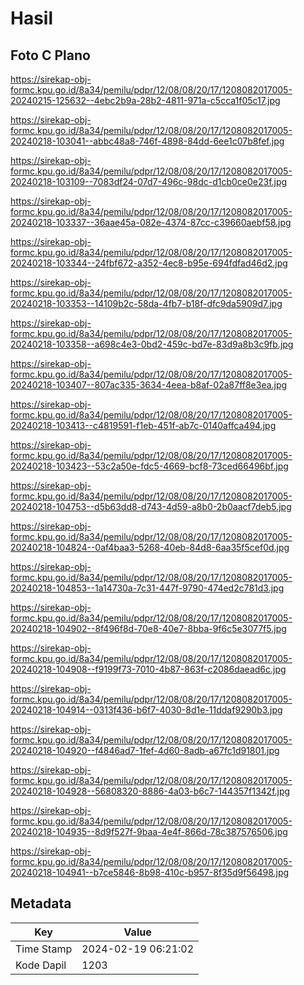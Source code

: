 # Hasil

## Foto C Plano

https://sirekap-obj-formc.kpu.go.id/8a34/pemilu/pdpr/12/08/08/20/17/1208082017005-20240215-125632--4ebc2b9a-28b2-4811-971a-c5cca1f05c17.jpg

https://sirekap-obj-formc.kpu.go.id/8a34/pemilu/pdpr/12/08/08/20/17/1208082017005-20240218-103041--abbc48a8-746f-4898-84dd-6ee1c07b8fef.jpg

https://sirekap-obj-formc.kpu.go.id/8a34/pemilu/pdpr/12/08/08/20/17/1208082017005-20240218-103109--7083df24-07d7-496c-98dc-d1cb0ce0e23f.jpg

https://sirekap-obj-formc.kpu.go.id/8a34/pemilu/pdpr/12/08/08/20/17/1208082017005-20240218-103337--36aae45a-082e-4374-87cc-c39660aebf58.jpg

https://sirekap-obj-formc.kpu.go.id/8a34/pemilu/pdpr/12/08/08/20/17/1208082017005-20240218-103344--24fbf672-a352-4ec8-b95e-694fdfad46d2.jpg

https://sirekap-obj-formc.kpu.go.id/8a34/pemilu/pdpr/12/08/08/20/17/1208082017005-20240218-103353--14109b2c-58da-4fb7-b18f-dfc9da5909d7.jpg

https://sirekap-obj-formc.kpu.go.id/8a34/pemilu/pdpr/12/08/08/20/17/1208082017005-20240218-103358--a698c4e3-0bd2-459c-bd7e-83d9a8b3c9fb.jpg

https://sirekap-obj-formc.kpu.go.id/8a34/pemilu/pdpr/12/08/08/20/17/1208082017005-20240218-103407--807ac335-3634-4eea-b8af-02a87ff8e3ea.jpg

https://sirekap-obj-formc.kpu.go.id/8a34/pemilu/pdpr/12/08/08/20/17/1208082017005-20240218-103413--c4819591-f1eb-451f-ab7c-0140affca494.jpg

https://sirekap-obj-formc.kpu.go.id/8a34/pemilu/pdpr/12/08/08/20/17/1208082017005-20240218-103423--53c2a50e-fdc5-4669-bcf8-73ced66496bf.jpg

https://sirekap-obj-formc.kpu.go.id/8a34/pemilu/pdpr/12/08/08/20/17/1208082017005-20240218-104753--d5b63dd8-d743-4d59-a8b0-2b0aacf7deb5.jpg

https://sirekap-obj-formc.kpu.go.id/8a34/pemilu/pdpr/12/08/08/20/17/1208082017005-20240218-104824--0af4baa3-5268-40eb-84d8-6aa35f5cef0d.jpg

https://sirekap-obj-formc.kpu.go.id/8a34/pemilu/pdpr/12/08/08/20/17/1208082017005-20240218-104853--1a14730a-7c31-447f-9790-474ed2c781d3.jpg

https://sirekap-obj-formc.kpu.go.id/8a34/pemilu/pdpr/12/08/08/20/17/1208082017005-20240218-104902--8f496f8d-70e8-40e7-8bba-9f6c5e3077f5.jpg

https://sirekap-obj-formc.kpu.go.id/8a34/pemilu/pdpr/12/08/08/20/17/1208082017005-20240218-104908--f9199f73-7010-4b87-863f-c2086daead6c.jpg

https://sirekap-obj-formc.kpu.go.id/8a34/pemilu/pdpr/12/08/08/20/17/1208082017005-20240218-104914--0313f436-b6f7-4030-8d1e-11ddaf9290b3.jpg

https://sirekap-obj-formc.kpu.go.id/8a34/pemilu/pdpr/12/08/08/20/17/1208082017005-20240218-104920--f4846ad7-1fef-4d60-8adb-a67fc1d91801.jpg

https://sirekap-obj-formc.kpu.go.id/8a34/pemilu/pdpr/12/08/08/20/17/1208082017005-20240218-104928--56808320-8886-4a03-b6c7-144357f1342f.jpg

https://sirekap-obj-formc.kpu.go.id/8a34/pemilu/pdpr/12/08/08/20/17/1208082017005-20240218-104935--8d9f527f-9baa-4e4f-866d-78c387576506.jpg

https://sirekap-obj-formc.kpu.go.id/8a34/pemilu/pdpr/12/08/08/20/17/1208082017005-20240218-104941--b7ce5846-8b98-410c-b957-8f35d9f56498.jpg


## Metadata

| Key        | Value               |
| ---------- | ------------------- |
| Time Stamp | 2024-02-19 06:21:02 |
| Kode Dapil | 1203                |



